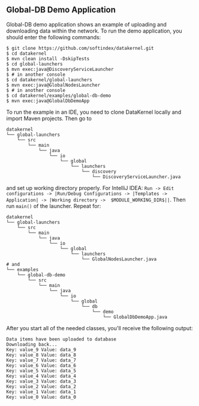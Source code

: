 ## Global-DB Demo Application
Global-DB demo application shows an example of uploading and downloading data within the network.
To run the demo application, you should enter the following commands:

```
$ git clone https://github.com/softindex/datakernel.git
$ cd datakernel
$ mvn clean install -DskipTests
$ cd global-launchers
$ mvn exec:java@DiscoveryServiceLauncher
$ # in another console
$ cd datakernel/global-launchers
$ mvn exec:java@GlobalNodesLauncher
$ # in another console
$ cd datakernel/examples/global-db-demo
$ mvn exec:java@GlobalDbDemoApp
```

To run the example in an IDE, you need to clone DataKernel locally and import Maven projects. Then go to 
```
datakernel
└── global-launchers
    └── src
        └── main
            └── java
                └── io
                    └── global
                        └── launchers
                            └── discovery
                                └── DiscoveryServiceLauncher.java
```
and set up working directory properly. For IntelliJ IDEA:
`Run -> Edit configurations -> |Run/Debug Configurations -> |Templates -> Application| -> |Working directory -> 
$MODULE_WORKING_DIR$||`.
Then run `main()` of the launcher.
Repeat for:
```
datakernel
└── global-launchers
    └── src
        └── main
            └── java
                └── io
                    └── global
                        └── launchers
                            └── GlobalNodesLauncher.java      
# and
└── examples
    └── global-db-demo
        └── src
            └── main
                └── java
                    └── io
                        └── global
                            └── db
                                └── demo
                                    └── GlobalDbDemoApp.java
```

After you start all of the needed classes, you'll receive the following output:
```
Data items have been uploaded to database
Downloading back...
Key: value_9 Value: data_9
Key: value_8 Value: data_8
Key: value_7 Value: data_7
Key: value_6 Value: data_6
Key: value_5 Value: data_5
Key: value_4 Value: data_4
Key: value_3 Value: data_3
Key: value_2 Value: data_2
Key: value_1 Value: data_1
Key: value_0 Value: data_0
```